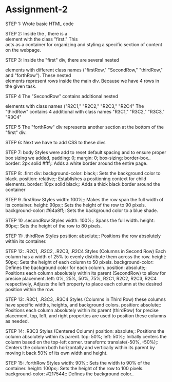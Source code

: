 # Assignment-2
 
STEP 1:
Wrote basic HTML code
<!DOCTYPE html>
<html lang="en">
  <head>
    <meta charset="UTF-8" />
    <meta name="viewport" content="width=device-width, initial-scale=1.0" />
    <link rel="stylesheet" type="text/css" href="style.css" />
    <title>Assignment 2</title>
  </head>

  <body>
</html

STEP 2:
Inside the <body>, there is a <div> element with the class "first." This <div> acts as a container for organizing and styling a specific section of content on the webpage.

STEP 3:
Inside the "first" div, there are several nested <div> elements with different class names ("firstRow," "SecondRow," "thirdRow," and "forthRow"). These nested <div> elements represent rows inside the main div. Because we have 4 rows in the given task.

STEP 4
The "SecondRow" contains additional nested <div> elements with class names ("R2C1," "R2C2," "R2C3," "R2C4" 
The "thirdRow" contains 4 additional <divs> with class names "R3C1," "R3C2," "R3C3," "R3C4"

STEP 5
The "forthRow" div represents another section at the bottom of the "first" div.

STEP 6:	
Next we have to add CSS to these divs

STEP 7:
body Styles were add to reset default spacing and to ensure proper box sizing we added, padding: 0; margin: 0; box-sizing: border-box..
border: 2px solid #fff;: Adds a white border around the entire page.

STEP 8:
.first div:
background-color: black;: Sets the background color to black.
position: relative;: Establishes a positioning context for child elements.
border: 10px solid black;: Adds a thick black border around the container

STEP 9
.firstRow Styles
width: 100%;: Makes the row span the full width of its container.
height: 90px;: Sets the height of the row to 90 pixels.
background-color: #64a8ff;: Sets the background color to a blue shade.

STEP 10
.secondRow Styles
width: 100%;: Spans the full width.
height: 80px;: Sets the height of the row to 80 pixels.

STEP 11:
.thirdRow Styles
position: absolute;: Positions the row absolutely within its container.

STEP 12:
.R2C1, .R2C2, .R2C3, .R2C4 Styles (Columns in Second Row)
Each column has a width of 25% to evenly distribute them across the row.
height: 50px;: Sets the height of each column to 50 pixels.
background-color: Defines the background color for each column.
position: absolute;: Positions each column absolutely within its parent (SecondRow) to allow for precise placement.
left: 0%, 25%, 50%, 75%, R2C1, R2C2, R2C3, R2C4 respectively, Adjusts the left property to place each column at the desired position within the row.

STEP 13:
.R3C1, .R3C3, .R3C4 Styles (Columns in Third Row)
these columns have specific widths, heights, and background colors.
position: absolute;: Positions each column absolutely within its parent (thirdRow) for precise placement.
top, left, and right properties are used to position these columns as needed.

STEP 14:
.R3C3 Styles (Centered Column)
position: absolute;: Positions the column absolutely within its parent.
top: 50%; left: 50%;: Initially centers the column based on the top-left corner.
transform: translate(-50%, -50%);: Centers the column both horizontally and vertically within its parent by moving it back 50% of its own width and height.

STEP 15:
.forthRow Styles
width: 90%;: Sets the width to 90% of the container.
height: 100px;: Sets the height of the row to 100 pixels.
background-color: #217544;: Defines the background color..
